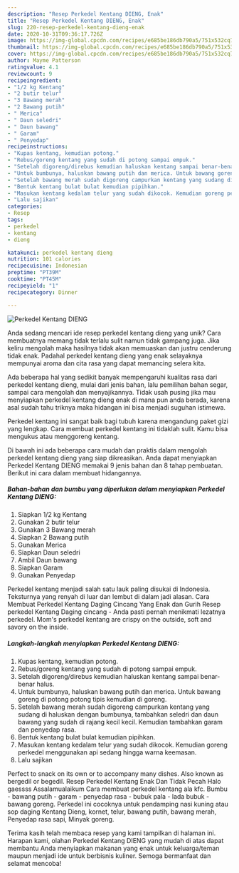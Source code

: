 ```yaml
---
description: "Resep Perkedel Kentang DIENG, Enak"
title: "Resep Perkedel Kentang DIENG, Enak"
slug: 220-resep-perkedel-kentang-dieng-enak
date: 2020-10-31T09:36:17.726Z
image: https://img-global.cpcdn.com/recipes/e685be186db790a5/751x532cq70/perkedel-kentang-dieng-foto-resep-utama.jpg
thumbnail: https://img-global.cpcdn.com/recipes/e685be186db790a5/751x532cq70/perkedel-kentang-dieng-foto-resep-utama.jpg
cover: https://img-global.cpcdn.com/recipes/e685be186db790a5/751x532cq70/perkedel-kentang-dieng-foto-resep-utama.jpg
author: Mayme Patterson
ratingvalue: 4.1
reviewcount: 9
recipeingredient:
- "1/2 kg Kentang"
- "2 butir telur"
- "3 Bawang merah"
- "2 Bawang putih"
- " Merica"
- " Daun seledri"
- " Daun bawang"
- " Garam"
- " Penyedap"
recipeinstructions:
- "Kupas kentang, kemudian potong."
- "Rebus/goreng kentang yang sudah di potong sampai empuk."
- "Setelah digoreng/direbus kemudian haluskan kentang sampai benar-benar halus."
- "Untuk bumbunya, haluskan bawang putih dan merica. Untuk bawang goreng di potong potong tipis kemudian di goreng."
- "Setelah bawang merah sudah digoreng campurkan kentang yang sudang di haluskan dengan bumbunya, tambahkan seledri dan daun bawang yang sudah di rajang kecil kecil. Kemudian tambahkan garam dan penyedap rasa."
- "Bentuk kentang bulat bulat kemudian pipihkan."
- "Masukan kentang kedalam telur yang sudah dikocok. Kemudian goreng perkedel menggunakan api sedang hingga warna keemasan."
- "Lalu sajikan"
categories:
- Resep
tags:
- perkedel
- kentang
- dieng

katakunci: perkedel kentang dieng 
nutrition: 101 calories
recipecuisine: Indonesian
preptime: "PT39M"
cooktime: "PT45M"
recipeyield: "1"
recipecategory: Dinner

---
```



![Perkedel Kentang DIENG](https://img-global.cpcdn.com/recipes/e685be186db790a5/751x532cq70/perkedel-kentang-dieng-foto-resep-utama.jpg)

Anda sedang mencari ide resep perkedel kentang dieng yang unik? Cara membuatnya memang tidak terlalu sulit namun tidak gampang juga. Jika keliru mengolah maka hasilnya tidak akan memuaskan dan justru cenderung tidak enak. Padahal perkedel kentang dieng yang enak selayaknya mempunyai aroma dan cita rasa yang dapat memancing selera kita.

Ada beberapa hal yang sedikit banyak mempengaruhi kualitas rasa dari perkedel kentang dieng, mulai dari jenis bahan, lalu pemilihan bahan segar, sampai cara mengolah dan menyajikannya. Tidak usah pusing jika mau menyiapkan perkedel kentang dieng enak di mana pun anda berada, karena asal sudah tahu triknya maka hidangan ini bisa menjadi suguhan istimewa.

Perkedel kentang ini sangat baik bagi tubuh karena mengandung paket gizi yang lengkap. Cara membuat perkedel kentang ini tidaklah sulit. Kamu bisa mengukus atau menggoreng kentang.


Di bawah ini ada beberapa cara mudah dan praktis dalam mengolah perkedel kentang dieng yang siap dikreasikan. Anda dapat menyiapkan Perkedel Kentang DIENG memakai 9 jenis bahan dan 8 tahap pembuatan. Berikut ini cara dalam membuat hidangannya.

<!--inarticleads1-->

##### Bahan-bahan dan bumbu yang diperlukan dalam menyiapkan Perkedel Kentang DIENG:

1. Siapkan 1/2 kg Kentang
1. Gunakan 2 butir telur
1. Gunakan 3 Bawang merah
1. Siapkan 2 Bawang putih
1. Gunakan  Merica
1. Siapkan  Daun seledri
1. Ambil  Daun bawang
1. Siapkan  Garam
1. Gunakan  Penyedap


Perkedel kentang menjadi salah satu lauk paling disukai di Indonesia. Teksturnya yang renyah di luar dan lembut di dalam jadi alasan. Cara Membuat Perkedel Kentang Daging Cincang Yang Enak dan Gurih Resep perkedel Kentang Daging cincang - Anda pasti pernah menikmati lezatnya perkedel. Mom&#39;s perkedel kentang are crispy on the outside, soft and savory on the inside. 

<!--inarticleads2-->

##### Langkah-langkah menyiapkan Perkedel Kentang DIENG:

1. Kupas kentang, kemudian potong.
1. Rebus/goreng kentang yang sudah di potong sampai empuk.
1. Setelah digoreng/direbus kemudian haluskan kentang sampai benar-benar halus.
1. Untuk bumbunya, haluskan bawang putih dan merica. Untuk bawang goreng di potong potong tipis kemudian di goreng.
1. Setelah bawang merah sudah digoreng campurkan kentang yang sudang di haluskan dengan bumbunya, tambahkan seledri dan daun bawang yang sudah di rajang kecil kecil. Kemudian tambahkan garam dan penyedap rasa.
1. Bentuk kentang bulat bulat kemudian pipihkan.
1. Masukan kentang kedalam telur yang sudah dikocok. Kemudian goreng perkedel menggunakan api sedang hingga warna keemasan.
1. Lalu sajikan


Perfect to snack on its own or to accompany many dishes. Also known as bergedil or begedil. Resep Perkedel Kentang Enak Dan Tidak Pecah Halo gaessss Assalamualaikum Cara membuat perkedel kentang ala kfc. Bumbu - bawang putih - garam - penyedap rasa - bubuk pala - lada bubuk - bawang goreng. Perkedel ini cocoknya untuk pendamping nasi kuning atau sop daging Kentang Dieng, kornet, telur, bawang putih, bawang merah, Penyedap rasa sapi, Minyak goreng. 

Terima kasih telah membaca resep yang kami tampilkan di halaman ini. Harapan kami, olahan Perkedel Kentang DIENG yang mudah di atas dapat membantu Anda menyiapkan makanan yang enak untuk keluarga/teman maupun menjadi ide untuk berbisnis kuliner. Semoga bermanfaat dan selamat mencoba!
